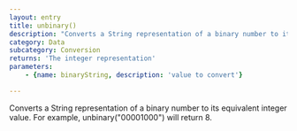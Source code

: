```yaml
---
layout: entry
title: unbinary()
description: "Converts a String representation of a binary number to its\nequivalent integer value. For example, unbinary(\"00001000\") will\nreturn 8."
category: Data
subcategory: Conversion
returns: 'The integer representation'
parameters:
    - {name: binaryString, description: 'value to convert'}

---
```

Converts a String representation of a binary number to its
equivalent integer value. For example, unbinary("00001000") will
return 8.